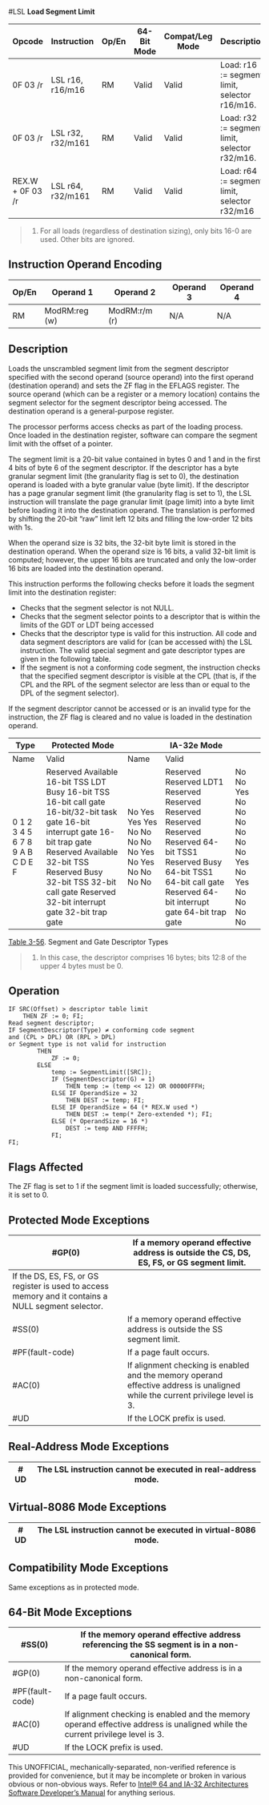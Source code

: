 #LSL
**Load Segment Limit**

| Opcode           | Instruction       | Op/En | 64-Bit Mode | Compat/Leg Mode | Description                                   |
| ---------------- | ----------------- | ----- | ----------- | --------------- | --------------------------------------------- |
| 0F 03 /r         | LSL r16, r16/m16  | RM    | Valid       | Valid           | Load: r16 := segment limit, selector r16/m16. |
| 0F 03 /r         | LSL r32, r32/m161 | RM    | Valid       | Valid           | Load: r32 := segment limit, selector r32/m16. |
| REX.W + 0F 03 /r | LSL r64, r32/m161 | RM    | Valid       | Valid           | Load: r64 := segment limit, selector r32/m16  |

> 1. For all loads (regardless of destination sizing), only bits 16-0 are used. Other bits are ignored.

## Instruction Operand Encoding

| Op/En | Operand 1     | Operand 2     | Operand 3 | Operand 4 |
| ----- | ------------- | ------------- | --------- | --------- |
| RM    | ModRM:reg (w) | ModRM:r/m (r) | N/A       | N/A       |

## Description

Loads the unscrambled segment limit from the segment descriptor specified with the second operand (source operand) into the first operand (destination operand) and sets the ZF flag in the EFLAGS register. The source operand (which can be a register or a memory location) contains the segment selector for the segment descriptor being accessed. The destination operand is a general-purpose register.

The processor performs access checks as part of the loading process. Once loaded in the destination register, software can compare the segment limit with the offset of a pointer.

The segment limit is a 20-bit value contained in bytes 0 and 1 and in the first 4 bits of byte 6 of the segment descriptor. If the descriptor has a byte granular segment limit (the granularity flag is set to 0), the destination operand is loaded with a byte granular value (byte limit). If the descriptor has a page granular segment limit (the granularity flag is set to 1), the LSL instruction will translate the page granular limit (page limit) into a byte limit before loading it into the destination operand. The translation is performed by shifting the 20-bit “raw” limit left 12 bits and filling the low-order 12 bits with 1s.

When the operand size is 32 bits, the 32-bit byte limit is stored in the destination operand. When the operand size is 16 bits, a valid 32-bit limit is computed; however, the upper 16 bits are truncated and only the low-order 16 bits are loaded into the destination operand.

This instruction performs the following checks before it loads the segment limit into the destination register:

- Checks that the segment selector is not NULL.
- Checks that the segment selector points to a descriptor that is within the limits of the GDT or LDT being accessed
- Checks that the descriptor type is valid for this instruction. All code and data segment descriptors are valid for (can be accessed with) the LSL instruction. The valid special segment and gate descriptor types are given in the following table.
- If the segment is not a conforming code segment, the instruction checks that the specified segment descriptor is visible at the CPL (that is, if the CPL and the RPL of the segment selector are less than or equal to the DPL of the segment selector).

If the segment descriptor cannot be accessed or is an invalid type for the instruction, the ZF flag is cleared and no value is loaded in the destination operand.

| Type                            | Protected Mode                                                                                                                                                                                                                                            |                                                      | IA-32e Mode                                                                                                                                                                         |                                                    |
| ------------------------------- | --------------------------------------------------------------------------------------------------------------------------------------------------------------------------------------------------------------------------------------------------------- | ---------------------------------------------------- | ----------------------------------------------------------------------------------------------------------------------------------------------------------------------------------- | -------------------------------------------------- |
| Name                            | Valid                                                                                                                                                                                                                                                     | Name                                                 | Valid                                                                                                                                                                               |
| 0 1 2 3 4 5 6 7 8 9 A B C D E F | Reserved Available 16-bit TSS LDT Busy 16-bit TSS 16-bit call gate 16-bit/32-bit task gate 16-bit interrupt gate 16-bit trap gate Reserved Available 32-bit TSS Reserved Busy 32-bit TSS 32-bit call gate Reserved 32-bit interrupt gate 32-bit trap gate | No Yes Yes Yes No No No No No Yes No Yes No No No No | Reserved Reserved LDT1 Reserved Reserved Reserved Reserved Reserved Reserved 64-bit TSS1 Reserved Busy 64-bit TSS1 64-bit call gate Reserved 64-bit interrupt gate 64-bit trap gate | No No Yes No No No No No No Yes No Yes No No No No |

[Table 3-56](/x86/lsl#tbl-3-56). Segment and Gate Descriptor Types

> 1. In this case, the descriptor comprises 16 bytes; bits 12:8 of the upper 4 bytes must be 0.

## Operation

```
IF SRC(Offset) > descriptor table limit
    THEN ZF := 0; FI;
Read segment descriptor;
IF SegmentDescriptor(Type) ≠ conforming code segment
and (CPL > DPL) OR (RPL > DPL)
or Segment type is not valid for instruction
        THEN
            ZF := 0;
        ELSE
            temp := SegmentLimit([SRC]);
            IF (SegmentDescriptor(G) = 1)
                THEN temp := (temp << 12) OR 00000FFFH;
            ELSE IF OperandSize = 32
                THEN DEST := temp; FI;
            ELSE IF OperandSize = 64 (* REX.W used *)
                THEN DEST := temp(* Zero-extended *); FI;
            ELSE (* OperandSize = 16 *)
                DEST := temp AND FFFFH;
            FI;
FI;

```

## Flags Affected

The ZF flag is set to 1 if the segment limit is loaded successfully; otherwise, it is set to 0.

## Protected Mode Exceptions

| \#​​​​GP(0)                                                                                         | If a memory operand effective address is outside the CS, DS, ES, FS, or GS segment limit.                                      |
| --------------------------------------------------------------------------------------------------- | ------------------------------------------------------------------------------------------------------------------------------ |
| If the DS, ES, FS, or GS register is used to access memory and it contains a NULL segment selector. |
| \#​​​​​SS(0)                                                                                        | If a memory operand effective address is outside the SS segment limit.                                                         |
| \#​PF(fault-code)                                                                                   | If a page fault occurs.                                                                                                        |
| \#​AC(0)                                                                                            | If alignment checking is enabled and the memory operand effective address is unaligned while the current privilege level is 3. |
| #​​​UD                                                                                              | If the LOCK prefix is used.                                                                                                    |

## Real-Address Mode Exceptions

| #​​​UD | The LSL instruction cannot be executed in real-address mode. |
| ------ | ------------------------------------------------------------ |

## Virtual-8086 Mode Exceptions

| #​​​UD | The LSL instruction cannot be executed in virtual-8086 mode. |
| ------ | ------------------------------------------------------------ |

## Compatibility Mode Exceptions

Same exceptions as in protected mode.

## 64-Bit Mode Exceptions

| \#​​​​​SS(0)      | If the memory operand effective address referencing the SS segment is in a non-canonical form.                                 |
| ----------------- | ------------------------------------------------------------------------------------------------------------------------------ |
| \#​​​​GP(0)       | If the memory operand effective address is in a non-canonical form.                                                            |
| \#​PF(fault-code) | If a page fault occurs.                                                                                                        |
| \#​AC(0)          | If alignment checking is enabled and the memory operand effective address is unaligned while the current privilege level is 3. |
| #​​​UD            | If the LOCK prefix is used.                                                                                                    |

This UNOFFICIAL, mechanically-separated, non-verified reference is provided for convenience, but it may be
incomplete or broken in various obvious or non-obvious
ways. Refer to [Intel® 64 and IA-32 Architectures Software Developer’s Manual](https://software.intel.com/en-us/download/intel-64-and-ia-32-architectures-sdm-combined-volumes-1-2a-2b-2c-2d-3a-3b-3c-3d-and-4) for anything serious.
